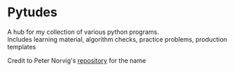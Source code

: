 # Pytudes
A hub for my collection of various python programs. \
Includes learning material, algorithm checks, practice problems, production templates

Credit to Peter Norvig's [repository](https://github.com/norvig/pytudes) for the name

